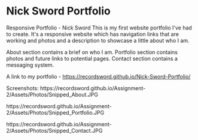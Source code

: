 # Nick Sword Portfolio
Responsive Portfolio - Nick Sword
This is my first website portfolio I've had to create. It's a responsive website which has navigation links that are working and photos and a description to showcase a little about who I am.

About section contains a brief on who I am.
Portfolio section contains photos and future links to potential pages.
Contact section contains a messaging system.

A link to my portfolio - https://recordsword.github.io/Nick-Sword-Portfolio/

<p>Screenshots:  https://recordsword.github.io/Assignment-2/Assets/Photos/Snipped_About.JPG</p>
              <p>https://recordsword.github.io/Assignment-2/Assets/Photos/Snipped_Portfolio.JPG</p>
              <p>https://recordsword.github.io/Assignment-2/Assets/Photos/Snipped_Contact.JPG</p>
